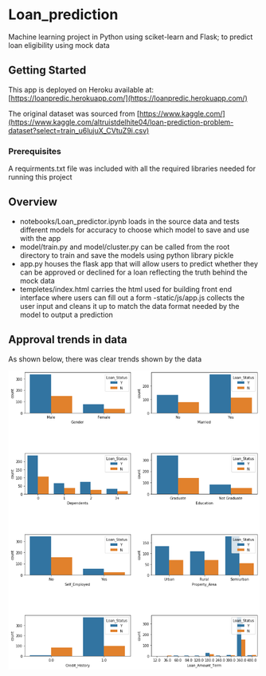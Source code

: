 # Loan_prediction
Machine learning project in Python using sciket-learn and Flask; to predict loan eligibility using mock data

## Getting Started

This app is deployed on Heroku available at: [https://loanpredic.herokuapp.com/](https://loanpredic.herokuapp.com/)

The original dataset was sourced from [https://www.kaggle.com/](https://www.kaggle.com/altruistdelhite04/loan-prediction-problem-dataset?select=train_u6lujuX_CVtuZ9i.csv)


### Prerequisites

A requirments.txt file was included with all the required libraries needed for running this project 


## Overview

- notebooks/Loan_predictor.ipynb loads in the source data and tests different models for accuracy to choose which model to save and use with the app
- model/train.py and model/cluster.py can be called from the root directory to train and save the models using python library pickle 
- app.py houses the flask app that will allow users to predict whether they can be approved or declined for a loan reflecting the truth behind the mock data 
- templetes/index.html carries the html used for building front end interface where users can fill out a form 
-static/js/app.js collects the user input and cleans it up to match the data format needed by the model to output a prediction 



## Approval trends in data 
As shown below, there was clear trends shown by the data 

![trend.png](trend.png)



